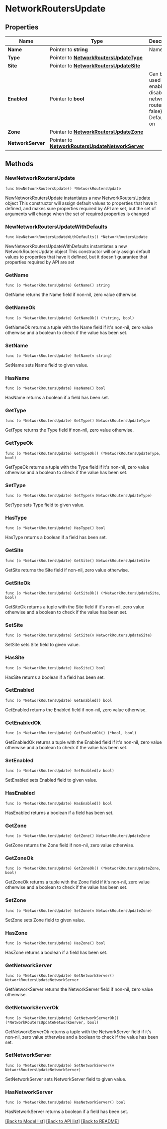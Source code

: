 # NetworkRoutersUpdate

## Properties

Name | Type | Description | Notes
------------ | ------------- | ------------- | -------------
**Name** | Pointer to **string** | Name | [optional] 
**Type** | Pointer to [**NetworkRoutersUpdateType**](networkRoutersUpdate_type.md) |  | [optional] 
**Site** | Pointer to [**NetworkRoutersUpdateSite**](networkRoutersUpdate_site.md) |  | [optional] 
**Enabled** | Pointer to **bool** | Can be used to enable / disable the network router (true, false). Default is on | [optional] 
**Zone** | Pointer to [**NetworkRoutersUpdateZone**](networkRoutersUpdate_zone.md) |  | [optional] 
**NetworkServer** | Pointer to [**NetworkRoutersUpdateNetworkServer**](networkRoutersUpdate_networkServer.md) |  | [optional] 

## Methods

### NewNetworkRoutersUpdate

`func NewNetworkRoutersUpdate() *NetworkRoutersUpdate`

NewNetworkRoutersUpdate instantiates a new NetworkRoutersUpdate object
This constructor will assign default values to properties that have it defined,
and makes sure properties required by API are set, but the set of arguments
will change when the set of required properties is changed

### NewNetworkRoutersUpdateWithDefaults

`func NewNetworkRoutersUpdateWithDefaults() *NetworkRoutersUpdate`

NewNetworkRoutersUpdateWithDefaults instantiates a new NetworkRoutersUpdate object
This constructor will only assign default values to properties that have it defined,
but it doesn't guarantee that properties required by API are set

### GetName

`func (o *NetworkRoutersUpdate) GetName() string`

GetName returns the Name field if non-nil, zero value otherwise.

### GetNameOk

`func (o *NetworkRoutersUpdate) GetNameOk() (*string, bool)`

GetNameOk returns a tuple with the Name field if it's non-nil, zero value otherwise
and a boolean to check if the value has been set.

### SetName

`func (o *NetworkRoutersUpdate) SetName(v string)`

SetName sets Name field to given value.

### HasName

`func (o *NetworkRoutersUpdate) HasName() bool`

HasName returns a boolean if a field has been set.

### GetType

`func (o *NetworkRoutersUpdate) GetType() NetworkRoutersUpdateType`

GetType returns the Type field if non-nil, zero value otherwise.

### GetTypeOk

`func (o *NetworkRoutersUpdate) GetTypeOk() (*NetworkRoutersUpdateType, bool)`

GetTypeOk returns a tuple with the Type field if it's non-nil, zero value otherwise
and a boolean to check if the value has been set.

### SetType

`func (o *NetworkRoutersUpdate) SetType(v NetworkRoutersUpdateType)`

SetType sets Type field to given value.

### HasType

`func (o *NetworkRoutersUpdate) HasType() bool`

HasType returns a boolean if a field has been set.

### GetSite

`func (o *NetworkRoutersUpdate) GetSite() NetworkRoutersUpdateSite`

GetSite returns the Site field if non-nil, zero value otherwise.

### GetSiteOk

`func (o *NetworkRoutersUpdate) GetSiteOk() (*NetworkRoutersUpdateSite, bool)`

GetSiteOk returns a tuple with the Site field if it's non-nil, zero value otherwise
and a boolean to check if the value has been set.

### SetSite

`func (o *NetworkRoutersUpdate) SetSite(v NetworkRoutersUpdateSite)`

SetSite sets Site field to given value.

### HasSite

`func (o *NetworkRoutersUpdate) HasSite() bool`

HasSite returns a boolean if a field has been set.

### GetEnabled

`func (o *NetworkRoutersUpdate) GetEnabled() bool`

GetEnabled returns the Enabled field if non-nil, zero value otherwise.

### GetEnabledOk

`func (o *NetworkRoutersUpdate) GetEnabledOk() (*bool, bool)`

GetEnabledOk returns a tuple with the Enabled field if it's non-nil, zero value otherwise
and a boolean to check if the value has been set.

### SetEnabled

`func (o *NetworkRoutersUpdate) SetEnabled(v bool)`

SetEnabled sets Enabled field to given value.

### HasEnabled

`func (o *NetworkRoutersUpdate) HasEnabled() bool`

HasEnabled returns a boolean if a field has been set.

### GetZone

`func (o *NetworkRoutersUpdate) GetZone() NetworkRoutersUpdateZone`

GetZone returns the Zone field if non-nil, zero value otherwise.

### GetZoneOk

`func (o *NetworkRoutersUpdate) GetZoneOk() (*NetworkRoutersUpdateZone, bool)`

GetZoneOk returns a tuple with the Zone field if it's non-nil, zero value otherwise
and a boolean to check if the value has been set.

### SetZone

`func (o *NetworkRoutersUpdate) SetZone(v NetworkRoutersUpdateZone)`

SetZone sets Zone field to given value.

### HasZone

`func (o *NetworkRoutersUpdate) HasZone() bool`

HasZone returns a boolean if a field has been set.

### GetNetworkServer

`func (o *NetworkRoutersUpdate) GetNetworkServer() NetworkRoutersUpdateNetworkServer`

GetNetworkServer returns the NetworkServer field if non-nil, zero value otherwise.

### GetNetworkServerOk

`func (o *NetworkRoutersUpdate) GetNetworkServerOk() (*NetworkRoutersUpdateNetworkServer, bool)`

GetNetworkServerOk returns a tuple with the NetworkServer field if it's non-nil, zero value otherwise
and a boolean to check if the value has been set.

### SetNetworkServer

`func (o *NetworkRoutersUpdate) SetNetworkServer(v NetworkRoutersUpdateNetworkServer)`

SetNetworkServer sets NetworkServer field to given value.

### HasNetworkServer

`func (o *NetworkRoutersUpdate) HasNetworkServer() bool`

HasNetworkServer returns a boolean if a field has been set.


[[Back to Model list]](../README.md#documentation-for-models) [[Back to API list]](../README.md#documentation-for-api-endpoints) [[Back to README]](../README.md)


